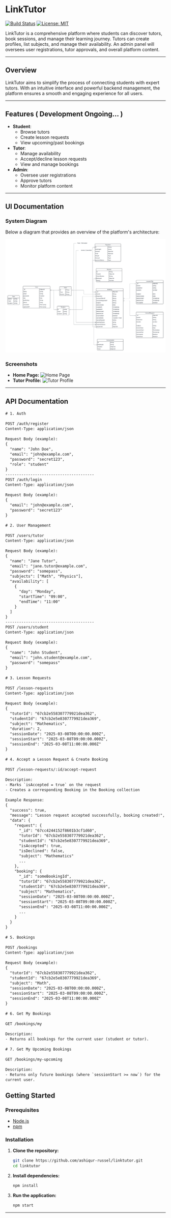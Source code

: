 # LinkTutor

[![Build Status](https://img.shields.io/badge/build-passing-brightgreen)](https://github.com/yourusername/linktutor)
[![License: MIT](https://img.shields.io/badge/License-MIT-yellow.svg)](LICENSE)

LinkTutor is a comprehensive platform where students can discover tutors, book sessions, and manage their learning journey. Tutors can create profiles, list subjects, and manage their availability. An admin panel will oversees user registrations, tutor approvals, and overall platform content.

---

## Overview

LinkTutor aims to simplify the process of connecting students with expert tutors. With an intuitive interface and powerful backend management, the platform ensures a smooth and engaging experience for all users.

---

## Features ( Development Ongoing... )

- **Student**:
  - Browse tutors
  - Create lesson requests
  - View upcoming/past bookings
- **Tutor**:
  - Manage availability
  - Accept/decline lesson requests
  - View and manage bookings
- **Admin**:
  - Oversee user registrations
  - Approve tutors
  - Monitor platform content

---

## UI Documentation

### System Diagram

Below a diagram that provides an overview of the platform's architecture:

![ERD Diagram](./LinkTutor_erd.png)

### Screenshots

- **Home Page:**
  ![Home Page]()
- **Tutor Profile:**
  ![Tutor Profile]()

---

## API Documentation

```http
# 1. Auth

POST /auth/register
Content-Type: application/json

Request Body (example):
{
  "name": "John Doe",
  "email": "john@example.com",
  "password": "secret123",
  "role": "student"
}
---------------------------------------
POST /auth/login
Content-Type: application/json

Request Body (example):
{
  "email": "john@example.com",
  "password": "secret123"
}

# 2. User Management

POST /users/tutor
Content-Type: application/json

Request Body (example):
{
  "name": "Jane Tutor",
  "email": "jane.tutor@example.com",
  "password": "somepass",
  "subjects": ["Math", "Physics"],
  "availability": [
    {
      "day": "Monday",
      "startTime": "09:00",
      "endTime": "11:00"
    }
  ]
}
---------------------------------------
POST /users/student
Content-Type: application/json

Request Body (example):
{
  "name": "John Student",
  "email": "john.student@example.com",
  "password": "somepass"
}

# 3. Lesson Requests

POST /lesson-requests
Content-Type: application/json

Request Body (example):
{
  "tutorId": "67cb2e558307779921dea362",
  "studentId": "67cb2e5e8307779921dea369",
  "subject": "Mathematics",
  "duration": 2,
  "sessionDate": "2025-03-08T00:00:00.000Z",
  "sessionStart": "2025-03-08T09:00:00.000Z",
  "sessionEnd": "2025-03-08T11:00:00.000Z"
}

# 4. Accept a Lesson Request & Create Booking

POST /lesson-requests/:id/accept-request

Description:
- Marks `isAccepted = true` on the request
- Creates a corresponding Booking in the Booking collection

Example Response:
{
  "success": true,
  "message": "Lesson request accepted successfully, booking created!",
  "data": {
    "request": {
      "_id": "67cc4244152f8601b3cf1d60",
      "tutorId": "67cb2e558307779921dea362",
      "studentId": "67cb2e5e8307779921dea369",
      "isAccepted": true,
      "isDeclined": false,
      "subject": "Mathematics"
      ...
    },
    "booking": {
      "_id": "someBookingId",
      "tutorId": "67cb2e558307779921dea362",
      "studentId": "67cb2e5e8307779921dea369",
      "subject": "Mathematics",
      "sessionDate": "2025-03-08T00:00:00.000Z",
      "sessionStart": "2025-03-08T09:00:00.000Z",
      "sessionEnd": "2025-03-08T11:00:00.000Z",
      ...
    }
  }
}

# 5. Bookings

POST /bookings
Content-Type: application/json

Request Body (example):
{
  "tutorId": "67cb2e558307779921dea362",
  "studentId": "67cb2e5e8307779921dea369",
  "subject": "Math",
  "sessionDate": "2025-03-08T00:00:00.000Z",
  "sessionStart": "2025-03-08T09:00:00.000Z",
  "sessionEnd": "2025-03-08T11:00:00.000Z"
}

# 6. Get My Bookings

GET /bookings/my

Description:
- Returns all bookings for the current user (student or tutor).

# 7. Get My Upcoming Bookings

GET /bookings/my-upcoming

Description:
- Returns only future bookings (where `sessionStart >= now`) for the current user.
```

## Getting Started

### Prerequisites

- [Node.js](https://nodejs.org/)
- [npm](https://www.npmjs.com/)

### Installation

1. **Clone the repository:**

   ```bash
   git clone https://github.com/ashiqur-russel/linktutor.git
   cd linktutor
   ```

2. **Install dependencies:**

   ```bash
   npm install
   ```

3. **Run the application:**

   ```bash
   npm start
   ```

---
